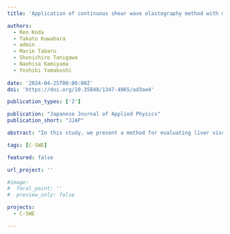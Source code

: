 ```yaml
---
title: 'Application of continuous shear wave elastography method with multiple frequency selection to liver viscoelasticity measurement'

authors:
  - Ren Koda
  - Takato Kuwabara
  - admin
  - Marie Tabaru
  - Shunichiro Tanigawa
  - Naohisa Kamiyama
  - Yoshiki Yamakoshi
  
date: '2024-04-25T00:00:00Z'
doi: 'https://doi.org/10.35848/1347-4065/ad3ae4'

publication_types: ['2']

publication: "Japanese Journal of Applied Physics"
publication_short: "JJAP"

abstract: "In this study, we present a method for evaluating liver viscoelasticity using continuous shear wave elastography with an arbitrary frequency selection. In the Voigt model, viscosity depends on the frequency of shear waves, thus allowing viscosity evaluation by combining measurements at different frequencies. The shear wave frequency must satisfy the continuous shear-wave elastography frequency conditions. Therefore, the shear-wave frequency was selected as an integer fraction of the pulse repetition frequency of the ultrasound device. Low-viscosity phantoms were used in this study. The frequency dependence of shear-wave velocity was confirmed using a viscous phantom. The shear wave velocity dispersion measured using the proposed method was 5.41–8.98 m/s/kHz for four healthy liver volunteers, which are similar to that of a healthy liver reported by magnetic resonance elastography (5.76–7.52 m/s/kHz). It has been demonstrated that the frequency dependence of shear wave propagation can be measured."

tags: [C-SWE]

featured: false

url_project: ''

#image:
#  focal_point: ''
#  preview_only: false

projects:
  - C-SWE

---
```



